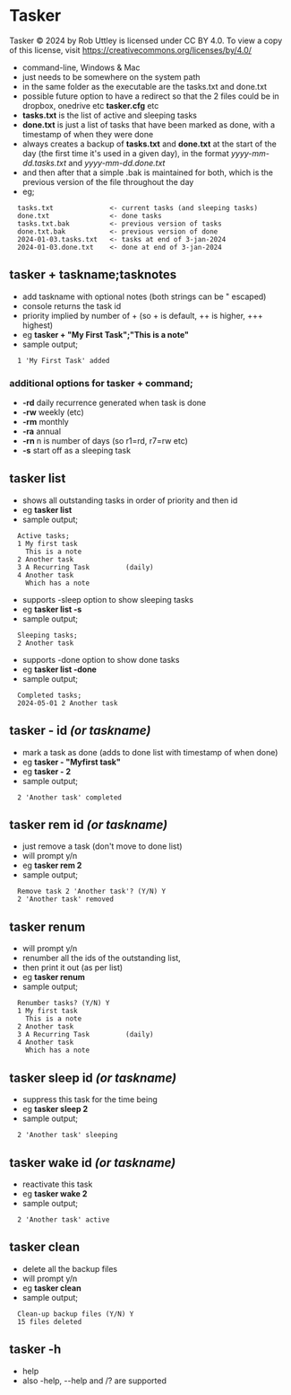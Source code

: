 ﻿# Tasker  
Tasker © 2024 by Rob Uttley is licensed under CC BY 4.0. To view a copy of this license, visit https://creativecommons.org/licenses/by/4.0/

* command-line, Windows & Mac  
* just needs to be somewhere on the system path  
* in the same folder as the executable are the tasks.txt and done.txt  
* possible future option to have a redirect so that the 2 files could be in dropbox, onedrive etc **tasker.cfg** etc  
* **tasks.txt** is the list of active and sleeping tasks  
* **done.txt** is just a list of tasks that have been marked as done, with a timestamp of when they were done
* always creates a backup of **tasks.txt** and **done.txt** at the start of the day (the first time it's used in a given day), 
in the format *yyyy-mm-dd.tasks.txt* and *yyyy-mm-dd.done.txt*
* and then after that a simple .bak is maintained for both, which is the previous version of the file throughout the day  
* eg;  
```  
  tasks.txt              <- current tasks (and sleeping tasks)
  done.txt               <- done tasks
  tasks.txt.bak          <- previous version of tasks
  done.txt.bak           <- previous version of done
  2024-01-03.tasks.txt   <- tasks at end of 3-jan-2024  
  2024-01-03.done.txt    <- done at end of 3-jan-2024  
```


## tasker + taskname;tasknotes 
  * add taskname with optional notes (both strings can be " escaped)  
  * console returns the task id  
  * priority implied by number of + (so + is default, ++ is higher, +++ highest)  
  * eg **tasker + "My First Task";"This is a note"**
  * sample output;
```  
  1 'My First Task' added  
```
### additional options for tasker + command;
  * **-rd** daily recurrence generated when task is done  
  * **-rw** weekly (etc)  
  * **-rm** monthly  
  * **-ra** annual  
  * **-rn** n is number of days (so r1=rd, r7=rw etc)  
  * **-s** start off as a sleeping task  


## tasker list
  * shows all outstanding tasks in order of priority and then id  
  * eg **tasker list**  
  * sample output;
```  
  Active tasks;
  1 My first task  
    This is a note  
  2 Another task  
  3 A Recurring Task         (daily)  
  4 Another task  
    Which has a note
```
  * supports -sleep option to show sleeping tasks  
  * eg **tasker list -s**  
  * sample output;
```  
  Sleeping tasks;
  2 Another task  
```
  * supports -done option to show done tasks  
  * eg **tasker list -done**  
  * sample output;
```  
  Completed tasks;
  2024-05-01 2 Another task  
```

## tasker - id *(or taskname)*
  * mark a task as done (adds to done list with timestamp of when done)
  * eg **tasker - "Myfirst task"**
  * eg **tasker - 2**
  * sample output;
```  
  2 'Another task' completed  
```


## tasker rem id *(or taskname)*
  * just remove a task (don't move to done list) 
  * will prompt y/n
  * eg **tasker rem 2**
  * sample output;
```  
  Remove task 2 'Another task'? (Y/N) Y  
  2 'Another task' removed  
```

## tasker renum
  * will prompt y/n
  * renumber all the ids of the outstanding list,  
  * then print it out (as per list)
  * eg **tasker renum**  
  * sample output;
```  
  Renumber tasks? (Y/N) Y  
  1 My first task  
    This is a note  
  2 Another task  
  3 A Recurring Task         (daily)  
  4 Another task  
    Which has a note
```

## tasker sleep id *(or taskname)*
  * suppress this task for the time being
  * eg **tasker sleep 2**
  * sample output;
```  
  2 'Another task' sleeping
```

## tasker wake id *(or taskname)*
  * reactivate this task
  * eg **tasker wake 2**
  * sample output;
```  
  2 'Another task' active
```


## tasker clean
  * delete all the backup files
  * will prompt y/n  
  * eg **tasker clean**
  * sample output;
```  
  Clean-up backup files (Y/N) Y  
  15 files deleted
```


## tasker -h
  * help
  * also -help, --help and /? are supported  









